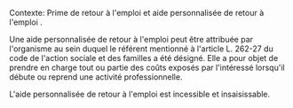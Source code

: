 Contexte: Prime de retour à  l'emploi et aide personnalisée de retour à l'emploi .

Une aide personnalisée de retour à l'emploi peut être attribuée par l'organisme au sein duquel le référent mentionné à l'article L. 262-27 du code de l'action sociale et des familles a été désigné. Elle a pour objet de prendre en charge tout ou partie des coûts exposés par l'intéressé lorsqu'il débute ou reprend une activité professionnelle.

L'aide personnalisée de retour à l'emploi est incessible et insaisissable.